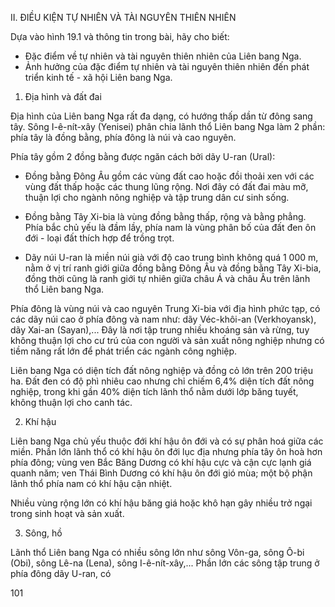 II. ĐIỀU KIỆN TỰ NHIÊN VÀ TÀI NGUYÊN THIÊN NHIÊN

Dựa vào hình 19.1 và thông tin trong bài, hãy cho biết:
- Đặc điểm về tự nhiên và tài nguyên thiên nhiên của Liên bang Nga.
- Ảnh hưởng của đặc điểm tự nhiên và tài nguyên thiên nhiên đến phát triển kinh tế - xã hội Liên bang Nga.

1. Địa hình và đất đai

Địa hình của Liên bang Nga rất đa dạng, có hướng thấp dần từ đông sang tây. Sông I-ê-nít-xây (Yenisei) phân chia lãnh thổ Liên bang Nga làm 2 phần: phía tây là đồng bằng, phía đông là núi và cao nguyên.

Phía tây gồm 2 đồng bằng được ngăn cách bởi dãy U-ran (Ural):
- Đồng bằng Đông Âu gồm các vùng đất cao hoặc đồi thoải xen với các vùng đất thấp hoặc các thung lũng rộng. Nơi đây có đất đai màu mỡ, thuận lợi cho ngành nông nghiệp và tập trung dân cư sinh sống.

- Đồng bằng Tây Xi-bia là vùng đồng bằng thấp, rộng và bằng phẳng. Phía bắc chủ yếu là đầm lầy, phía nam là vùng phân bố của đất đen ôn đới - loại đất thích hợp để trồng trọt.

- Dãy núi U-ran là miền núi già với độ cao trung bình không quá 1 000 m, nằm ở vị trí ranh giới giữa đồng bằng Đông Âu và đồng bằng Tây Xi-bia, đồng thời cũng là ranh giới tự nhiên giữa châu Á và châu Âu trên lãnh thổ Liên bang Nga.

Phía đông là vùng núi và cao nguyên Trung Xi-bia với địa hình phức tạp, có các dãy núi cao ở phía đông và nam như: dãy Véc-khôi-an (Verkhoyansk), dãy Xai-an (Sayan),... Đây là nơi tập trung nhiều khoáng sản và rừng, tuy không thuận lợi cho cư trú của con người và sản xuất nông nghiệp nhưng có tiềm năng rất lớn để phát triển các ngành công nghiệp.

Liên bang Nga có diện tích đất nông nghiệp và đồng cỏ lớn trên 200 triệu ha. Đất đen có độ phì nhiêu cao nhưng chỉ chiếm 6,4% diện tích đất nông nghiệp, trong khi gần 40% diện tích lãnh thổ nằm dưới lớp băng tuyết, không thuận lợi cho canh tác.

2. Khí hậu

Liên bang Nga chủ yếu thuộc đới khí hậu ôn đới và có sự phân hoá giữa các miền. Phần lớn lãnh thổ có khí hậu ôn đới lục địa nhưng phía tây ôn hoà hơn phía đông; vùng ven Bắc Băng Dương có khí hậu cực và cận cực lạnh giá quanh năm; ven Thái Bình Dương có khí hậu ôn đới gió mùa; một bộ phận lãnh thổ phía nam có khí hậu cận nhiệt.

Nhiều vùng rộng lớn có khí hậu băng giá hoặc khô hạn gây nhiều trở ngại trong sinh hoạt và sản xuất.

3. Sông, hồ

Lãnh thổ Liên bang Nga có nhiều sông lớn như sông Vôn-ga, sông Ô-bi (Obi), sông Lê-na (Lena), sông I-ê-nít-xây,... Phần lớn các sông tập trung ở phía đông dãy U-ran, có

101